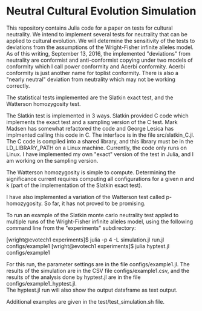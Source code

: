 # Neutral Cultural Evolution Simulation

This repository contains Julia code for a paper on tests for cultural neutrality.
We intend to implement several tests for neutrality that can be applied to cultural evolution.
We will determine the sensitivity of the tests to deviations from the assumptions of the
Wright-Fisher infinite alleles model.  As of this writing, September 13, 2016, the implemented
"deviations" from neutrality are conformist and anti-conformist copying under two models
of conformity which I call power conformity and Acerbi conformity.  Acerbi conformity
is just another name for toplist conformity.  There is also a "nearly neutral" deviation
from neutrality which may not be working correctly.

The statistical tests implemented are the Slatkin exact test, and the Watterson homozygosity
test.  

The Slatkin test is implemented in 3 ways.  Slatkin provided C code which implements
the exact test and a sampling version of the C test. Mark Madsen has somewhat refactored the
code and George Lesica has implmented calling this code in C.  The interface is in the file
src/slatkin_C.jl.  The C code is compiled into a shared library, and this library must be in
the LD_LIBRARY_PATH on a Linux machine.  Currently, the code only runs on Linux.  I have 
implemented my own "exact" version of the test in Julia, and I am working on the sampling
version.

The Watterson homozygosity is simple to compute.  Determining the significance current
requires computing all configurations for a given n and k (part of the implementation of
the Slatkin exact test).  

I have also implemented a variation of the Watterson test called p-homozygosity.  So
far, it has not proved to be promising.

To run an example of the Slatkin monte carlo neutrality test appled to multiple 
runs of the Wright-Fisher infinite alleles model, using the following command line from 
the "experiments" subdirectory:

[wright@evotech1 experiments]$ julia -p 4 -L simulation.jl run.jl configs/example1
[wright@evotech1 experiments]$ julia hyptest.jl configs/example1

For this run, the parameter settings are in the file configs/example1.jl.  The results
of the simulation are in the CSV file configs/example1.csv, and the results of the 
analysis done by hyptest.jl are in the file  configs/example1_hyptest.jl.  
The hyptest.jl run will also show the output dataframe as text output.

Additional examples are given in the test/test_simulation.sh file.

